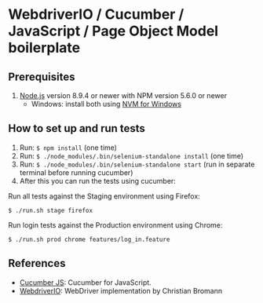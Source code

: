 # WebdriverIO / Cucumber / JavaScript / Page Object Model boilerplate  #

## Prerequisites ##

1. [Node.js](https://nodejs.org/) version 8.9.4 or newer with NPM version 5.6.0 or newer
    * Windows: install both using [NVM for Windows](https://github.com/coreybutler/nvm-windows)

## How to set up and run tests ##
1. Run: ```$ npm install``` (one time)
1. Run: ```$ ./node_modules/.bin/selenium-standalone install``` (one time)
1. Run: ```$ ./node_modules/.bin/selenium-standalone start``` (run in separate terminal before running cucumber)
1. After this you can run the tests using cucumber:

Run all tests against the Staging environment using Firefox:

    $ ./run.sh stage firefox

Run login tests against the Production environment using Chrome:

    $ ./run.sh prod chrome features/log_in.feature

## References ##

* [Cucumber JS](https://github.com/cucumber/cucumber-js): Cucumber for JavaScript.
* [WebdriverIO](http://webdriver.io/): WebDriver implementation by Christian Bromann
